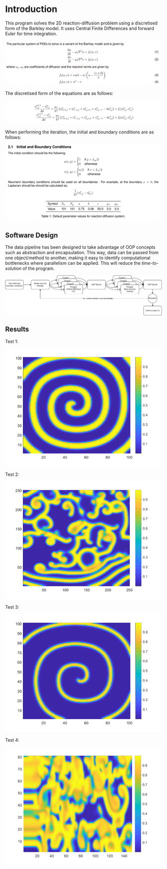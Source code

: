 # Introduction

This program solves the 2D reaction-diffusion problem using a discretised form of the Barkley model. It uses Central Finite Differences and forward Euler for time integration.

![](img/barkley-model.png)

The discretised form of the equations are as follows:

![](img/discretised.png)

When performing the iteration, the initial and boundary conditions are as follows:

![](img/initial-BC.png)

## Software Design

The data pipeline has been designed to take advantage of OOP concepts such as abstraction and encapsulation. This way, data can be passed from one object/method to another, making it easy to identify computational bottlenecks where parallelism can be applied. This will reduce the *time-to-solution* of the program.

![](img/hpc-seq-diagram.png)

## Results

Test 1:

![](img/test1_U.png)

Test 2:

![](img/test2_U.png)

Test 3:

![](img/test3_U.png)

Test 4:

![](img/test4_U.png)